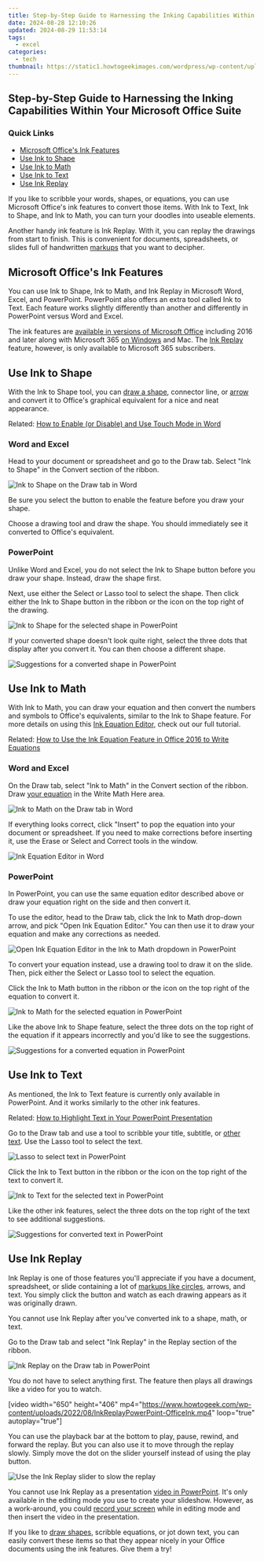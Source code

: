 ```yaml
---
title: Step-by-Step Guide to Harnessing the Inking Capabilities Within Your Microsoft Office Suite
date: 2024-08-28 12:10:26
updated: 2024-08-29 11:53:14
tags:
  - excel
categories:
  - tech
thumbnail: https://static1.howtogeekimages.com/wordpress/wp-content/uploads/2022/08/ink-pen-computer-keyboard.jpg
---
```


## Step-by-Step Guide to Harnessing the Inking Capabilities Within Your Microsoft Office Suite

### Quick Links

* [Microsoft Office's Ink Features](https://pokemon-go-android.techidaily.com/why-is-ipogo-not-working-on-nubia-z50-ultra-fixed-drfone-by-drfone-virtual-android/)
* [Use Ink to Shape](https://techidaily.com/some-mp4-won-t-play-on-my-samsung-by-aiseesoft-video-converter-play-mp4-on-android/)
* [Use Ink to Math](https://visual-screen-recording.techidaily.com/new-2024-approved-techniques-to-seamlessly-save-web-based-television-shows/)
* [Use Ink to Text](https://instagram-clips.techidaily.com/2024-approved-decoding-the-art-of-instagrams-hot-trending-reels/)
* [Use Ink Replay](https://visual-screen-recording.techidaily.com/updated-2024-approved-dells-direct-methods-easy-screenshot-solutions/)

 If you like to scribble your words, shapes, or equations, you can use Microsoft Office's ink features to convert those items. With Ink to Text, Ink to Shape, and Ink to Math, you can turn your doodles into useable elements.

 Another handy ink feature is Ink Replay. With it, you can replay the drawings from start to finish. This is convenient for documents, spreadsheets, or slides full of handwritten [markups](https://media-tips.techidaily.com/a-comprehensive-guide-on-the-inner-workings-of-3d-sound-and-trusted-platforms-for-downloads/) that you want to decipher.

##  Microsoft Office's Ink Features

 You can use Ink to Shape, Ink to Math, and Ink Replay in Microsoft Word, Excel, and PowerPoint. PowerPoint also offers an extra tool called Ink to Text. Each feature works slightly differently than another and differently in PowerPoint versus Word and Excel.

 The ink features are [available in versions of Microsoft Office](https://support.microsoft.com/en-us/office/convert-ink-to-shapes-in-office-8ca00db0-4342-4bde-bbb2-92d6cb5e2e45) including 2016 and later along with Microsoft 365 [on Windows](https://techidaily.com/is-your-itel-p55-working-too-slow-heres-how-you-can-hard-reset-it-drfone-by-drfone-reset-android-reset-android/) and Mac. The [Ink Replay](https://support.microsoft.com/en-us/office/replay-your-ink-strokes-in-office-fa4f044f-810b-43fe-b774-da04a0b37496) feature, however, is only available to Microsoft 365 subscribers.

##  Use Ink to Shape

 With the Ink to Shape tool, you can [draw a shape](https://youtube-help.techidaily.com/2024-approved-simplified-guide-to-google-meet-on-youtube-broadcasting/), connector line, or [arrow](https://instagram-clips.techidaily.com/new-beyond-the-smile-your-guide-to-authentic-instagram-selfies-for-2024/) and convert it to Office's graphical equivalent for a nice and neat appearance.

Related: [How to Enable (or Disable) and Use Touch Mode in Word](https://youtube-help.techidaily.com/2024-approved-simplified-guide-to-google-meet-on-youtube-broadcasting/) 

###  Word and Excel

 Head to your document or spreadsheet and go to the Draw tab. Select "Ink to Shape" in the Convert section of the ribbon.

![Ink to Shape on the Draw tab in Word](https://static1.howtogeekimages.com/wordpress/wp-content/uploads/2022/08/DrawInkToShapeWord-OfficeInk.png) 

 Be sure you select the button to enable the feature before you draw your shape.

 Choose a drawing tool and draw the shape. You should immediately see it converted to Office's equivalent.

###  PowerPoint

 Unlike Word and Excel, you do not select the Ink to Shape button before you draw your shape. Instead, draw the shape first.

 Next, use either the Select or Lasso tool to select the shape. Then click either the Ink to Shape button in the ribbon or the icon on the top right of the drawing.

![Ink to Shape for the selected shape in PowerPoint](https://static1.howtogeekimages.com/wordpress/wp-content/uploads/2022/08/SelectShapePowerPoint-OfficeInk.png) 

 If your converted shape doesn't look quite right, select the three dots that display after you convert it. You can then choose a different shape.

![Suggestions for a converted shape in PowerPoint](https://static1.howtogeekimages.com/wordpress/wp-content/uploads/2022/08/ShapeSuggestionsPowerPoint-OfficeInk.png) 

##  Use Ink to Math

 With Ink to Math, you can draw your equation and then convert the numbers and symbols to Office's equivalents, similar to the Ink to Shape feature. For more details on using this [Ink Equation Editor](https://easy-unlock-android.techidaily.com/top-4-sim-location-trackers-to-easily-find-your-lost-oppo-find-x6-pro-device-by-drfone-android/), check out our full tutorial.

Related: [How to Use the Ink Equation Feature in Office 2016 to Write Equations](https://easy-unlock-android.techidaily.com/top-4-sim-location-trackers-to-easily-find-your-lost-oppo-find-x6-pro-device-by-drfone-android/) 

###  Word and Excel

 On the Draw tab, select "Ink to Math" in the Convert section of the ribbon. Draw [your equation](https://some-knowledge.techidaily.com/new-free-video-magic-top-5-effect-tools/) in the Write Math Here area.

![Ink to Math on the Draw tab in Word](https://static1.howtogeekimages.com/wordpress/wp-content/uploads/2022/08/DrawInkToMathWord-OfficeInk.png) 

 If everything looks correct, click "Insert" to pop the equation into your document or spreadsheet. If you need to make corrections before inserting it, use the Erase or Select and Correct tools in the window.

![Ink Equation Editor in Word](https://static1.howtogeekimages.com/wordpress/wp-content/uploads/2022/08/InkToMathWord-OfficeInk.png) 

###  PowerPoint

 In PowerPoint, you can use the same equation editor described above or draw your equation right on the side and then convert it.

 To use the editor, head to the Draw tab, click the Ink to Math drop-down arrow, and pick "Open Ink Equation Editor." You can then use it to draw your equation and make any corrections as needed.

![Open Ink Equation Editor in the Ink to Math dropdown in PowerPoint](https://static1.howtogeekimages.com/wordpress/wp-content/uploads/2022/08/OpenEditorPowerPoint-OfficeInk.png) 

 To convert your equation instead, use a drawing tool to draw it on the slide. Then, pick either the Select or Lasso tool to select the equation.

 Click the Ink to Math button in the ribbon or the icon on the top right of the equation to convert it.

![Ink to Math for the selected equation in PowerPoint](https://static1.howtogeekimages.com/wordpress/wp-content/uploads/2022/08/DrawInkToMathPowerPoint-OfficeInk.png) 

 Like the above Ink to Shape feature, select the three dots on the top right of the equation if it appears incorrectly and you'd like to see the suggestions.

![Suggestions for a converted equation in PowerPoint](https://static1.howtogeekimages.com/wordpress/wp-content/uploads/2022/08/MathSuggestionsPowerPoint-OfficeInk.png) 

##  Use Ink to Text

 As mentioned, the Ink to Text feature is currently only available in PowerPoint. And it works similarly to the other ink features.

Related: [How to Highlight Text in Your PowerPoint Presentation](https://twitter-videos.techidaily.com/updated-in-2024-tweeting-visual-stories-from-vids-to-interactive-gifs/) 

 Go to the Draw tab and use a tool to scribble your title, subtitle, or [other text](https://twitter-videos.techidaily.com/updated-in-2024-tweeting-visual-stories-from-vids-to-interactive-gifs/). Use the Lasso tool to select the text.

![Lasso to select text in PowerPoint](https://static1.howtogeekimages.com/wordpress/wp-content/uploads/2022/08/LassoTextPowerPoint-OfficeInk.png) 

 Click the Ink to Text button in the ribbon or the icon on the top right of the text to convert it.

![Ink to Text for the selected text in PowerPoint](https://static1.howtogeekimages.com/wordpress/wp-content/uploads/2022/08/InkToTextPowerPoint-OfficeInk.png) 

 Like the other ink features, select the three dots on the top right of the text to see additional suggestions.

![Suggestions for converted text in PowerPoint](https://static1.howtogeekimages.com/wordpress/wp-content/uploads/2022/08/TextSuggestionsPowerPoint-OfficeInk.png) 

##  Use Ink Replay

 Ink Replay is one of those features you'll appreciate if you have a document, spreadsheet, or slide containing a lot of [markups like circles](https://some-guidance.techidaily.com/updated-syncing-sound-and-visuals-a-movie-maker-technique/), arrows, and text. You simply click the button and watch as each drawing appears as it was originally drawn.

 You cannot use Ink Replay after you've converted ink to a shape, math, or text.

 Go to the Draw tab and select "Ink Replay" in the Replay section of the ribbon. 

![Ink Replay on the Draw tab in PowerPoint](https://static1.howtogeekimages.com/wordpress/wp-content/uploads/2022/08/DrawInkReplayPowerPoint-OfficeInk.png) 

 You do not have to select anything first. The feature then plays all drawings like a video for you to watch.

 \[video width="650" height="406" mp4="https://www.howtogeek.com/wp-content/uploads/2022/08/InkReplayPowerPoint-OfficeInk.mp4" loop="true" autoplay="true"\]

 You can use the playback bar at the bottom to play, pause, rewind, and forward the replay. But you can also use it to move through the replay slowly. Simply move the dot on the slider yourself instead of using the play button.

![Use the Ink Replay slider to slow the replay](https://static1.howtogeekimages.com/wordpress/wp-content/uploads/2022/08/InkReplayPowerPoint-OfficeInk.png) 

 You cannot use Ink Replay as a presentation [video in PowerPoint](https://hardware-tips.techidaily.com/navigating-the-world-of-pc-components-with-toms-expert-insights/). It's only available in the editing mode you use to create your slideshow. However, as a work-around, you could [record your screen](https://win-howtos.techidaily.com/quick-solutions-resolving-sluggish-keyboard-reactions-instantly/) while in editing mode and then insert the video in the presentation.

 If you like to [draw shapes](https://remote-screen-capture.techidaily.com/updated-in-2024-seamlessly-screen-record-the-mi-11-user-manual/), scribble equations, or jot down text, you can easily convert these items so that they appear nicely in your Office documents using the ink features. Give them a try!

<ins class="adsbygoogle"
     style="display:block"
     data-ad-format="autorelaxed"
     data-ad-client="ca-pub-7571918770474297"
     data-ad-slot="1223367746"></ins>



<ins class="adsbygoogle"
     style="display:block"
     data-ad-client="ca-pub-7571918770474297"
     data-ad-slot="8358498916"
     data-ad-format="auto"
     data-full-width-responsive="true"></ins>
